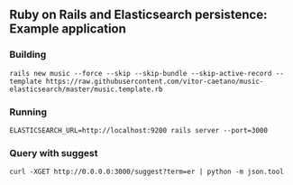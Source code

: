 ## Ruby on Rails and Elasticsearch persistence: Example application

### Building

```
rails new music --force --skip --skip-bundle --skip-active-record --template https://raw.githubusercontent.com/vitor-caetano/music-elasticsearch/master/music.template.rb
```

### Running
```
ELASTICSEARCH_URL=http://localhost:9200 rails server --port=3000
```

### Query with suggest

```
curl -XGET http://0.0.0.0:3000/suggest?term=er | python -m json.tool
```
